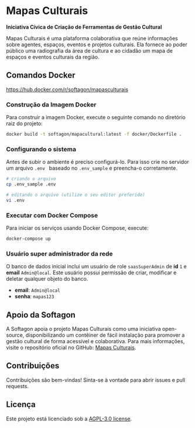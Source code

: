 
# Mapas Culturais

**Iniciativa Cívica de Criação de Ferramentas de Gestão Cultural**

Mapas Culturais é uma plataforma colaborativa que reúne informações sobre agentes, espaços, eventos e projetos culturais. Ela fornece ao poder público uma radiografia da área de cultura e ao cidadão um mapa de espaços e eventos culturais da região.

## Comandos Docker
https://hub.docker.com/r/softagon/mapasculturais 
### Construção da Imagem Docker

Para construir a imagem Docker, execute o seguinte comando no diretório raiz do projeto:

```bash
docker build -t softagon/mapacultural:latest -f docker/Dockerfile .
```

### Configurando o sistema
Antes de subir o ambiente é preciso configurá-lo. Para isso crie no servidor um arquivo `.env ` baseado no `.env_sample` e preencha-o corretamente.

```bash
# criando o arquivo
cp .env_sample .env

# editando o arquivo (utilize o seu editor preferido)
vi .env
```

### Executar com Docker Compose

Para iniciar os serviços usando Docker Compose, execute:

```bash
docker-compose up
```

### Usuário super administrador da rede
O banco de dados inicial inclui um usuário de role `saasSuperAdmin` de **id** `1` e **email** `Admin@local`.
Este usuário possui permissão de criar, modificar e deletar qualquer objeto do banco.

- **email**: `Admin@local`
- **senha**: `mapas123`



## Apoio da Softagon

A Softagon apoia o projeto Mapas Culturais como uma iniciativa open-source, disponibilizando um contêiner de fácil instalação para promover a gestão cultural de forma acessível e colaborativa. Para mais informações, visite o repositório oficial no GitHub: [Mapas Culturais](https://github.com/mapasculturais/mapasculturais).

## Contribuições

Contribuições são bem-vindas! Sinta-se à vontade para abrir issues e pull requests.

## Licença

Este projeto está licenciado sob a [ AGPL-3.0 license](LICENSE).
